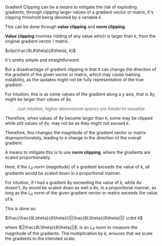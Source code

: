 Gradient Clipping can be a means to mitigate the risk of exploding gradients, through *clipping* larger values of a gradient vector or matrix, it's clipping threshold being denoted by a variable $k$.

This can be done through **value clipping** and **norm clipping**.

**Value clipping** involves ridding of any value which is larger than $k$, from the original gradient vector / matrix.

$clip(\frac{∂L∂\theta}{∂\theta}, k)$

It's pretty simple and straightforward.

But a disadvantage of gradient clipping is that it can change the direction of the gradient of the given vector or matrix, which may cause training instability, as the updates might not be fully representative of the true gradient.

For intuition, this is as some values of the gradient along a $y$ axis, that is $∂y$, might be larger than values of $∂x$. 

> *Just intuition, higher dimensional spaces are harder to visualize*

Therefore, when values of $∂y$ become larger than $k$, some may be clipped while still values of $∂x$, may not be as they might not exceed $k$.

Therefore, this changes the magnitude of the gradient vector or matrix disproportionately, leading to a change in the direction of the overall gradient.

A means to mitigate this is to use **norm clipping**, where the gradients are scaled proportionately.

Here, if the $L_P$ norm (magnitude) of a gradient exceeds the value of $k$, all gradients would be scaled down in a proportional manner. 

For intuition, if I had a gradient $∂y$ exceeding the value of $k$, while $∂x$ doesn't, $∂y$ would be scaled down as well a $∂x$, in a proportional manner, as long as the $L_P$ norm of the given gradient vector or matrix exceeds the value of $k$.

This is done as:

$\frac{\frac{∂L\theta}{∂\theta}}{||\frac{∂L\theta}{∂\theta}||} \cdot k$

where $||\frac{∂L\theta}{∂\theta}||$, is an $L_P$ norm to measure the magnitude of the gradients. The multiplication by $k$, ensures that we scale the gradients to the intended scale. 